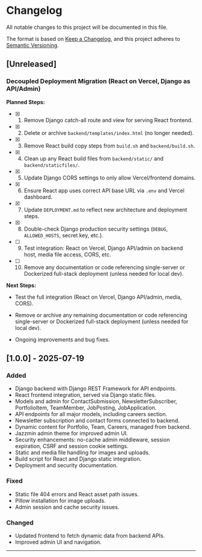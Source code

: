 # Changelog

All notable changes to this project will be documented in this file.

The format is based on [Keep a Changelog](https://keepachangelog.com/en/1.0.0/), and this project adheres to [Semantic Versioning](https://semver.org/spec/v2.0.0.html).

## [Unreleased]

### Decoupled Deployment Migration (React on Vercel, Django as API/Admin)

**Planned Steps:**
- [x] 1. Remove Django catch-all route and view for serving React frontend.
- [x] 2. Delete or archive `backend/templates/index.html` (no longer needed).
- [x] 3. Remove React build copy steps from `build.sh` and `backend/build.sh`.
- [x] 4. Clean up any React build files from `backend/static/` and `backend/staticfiles/`.
- [x] 5. Update Django CORS settings to only allow Vercel/frontend domains.
- [x] 6. Ensure React app uses correct API base URL via `.env` and Vercel dashboard.
- [x] 7. Update `DEPLOYMENT.md` to reflect new architecture and deployment steps.
- [x] 8. Double-check Django production security settings (`DEBUG`, `ALLOWED_HOSTS`, secret key, etc.).
- [ ] 9. Test integration: React on Vercel, Django API/admin on backend host, media file access, CORS, etc.
- [ ] 10. Remove any documentation or code referencing single-server or Dockerized full-stack deployment (unless needed for local dev).

**Next Steps:**
- Test the full integration (React on Vercel, Django API/admin, media, CORS).
- Remove or archive any remaining documentation or code referencing single-server or Dockerized full-stack deployment (unless needed for local dev).

- Ongoing improvements and bug fixes.

## [1.0.0] - 2025-07-19
### Added
- Django backend with Django REST Framework for API endpoints.
- React frontend integration, served via Django static files.
- Models and admin for ContactSubmission, NewsletterSubscriber, PortfolioItem, TeamMember, JobPosting, JobApplication.
- API endpoints for all major models, including careers section.
- Newsletter subscription and contact forms connected to backend.
- Dynamic content for Portfolio, Team, Careers, managed from backend.
- Jazzmin admin theme for improved admin UI.
- Security enhancements: no-cache admin middleware, session expiration, CSRF and session cookie settings.
- Static and media file handling for images and uploads.
- Build script for React and Django static integration.
- Deployment and security documentation.

### Fixed
- Static file 404 errors and React asset path issues.
- Pillow installation for image uploads.
- Admin session and cache security issues.

### Changed
- Updated frontend to fetch dynamic data from backend APIs.
- Improved admin UI and navigation.

--- 